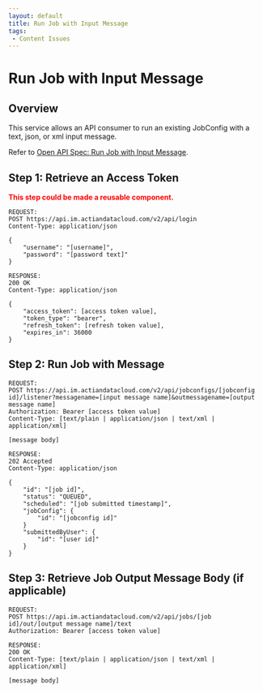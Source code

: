 ```yaml
---
layout: default
title: Run Job with Input Message
tags:
 - Content Issues
---
```

# Run Job with Input Message

## Overview

This service allows an API consumer to run an existing JobConfig with a text, json, or xml input message.

Refer to [Open API Spec: Run Job with Input Message](https://console.im.actiandatacloud.com/apidocs/#/Job%20Execution/runJobConfigWithMessage).

## Step 1: Retrieve an Access Token

**<font color="red">This step could be made a reusable component.</font>**

```
REQUEST:
POST https://api.im.actiandatacloud.com/v2/api/login
Content-Type: application/json

{
    "username": "[username]",
    "password": "[password text]"
}
```

```
RESPONSE:
200 OK
Content-Type: application/json

{
    "access_token": [access token value],
    "token_type": "bearer",
    "refresh_token": [refresh token value],
    "expires_in": 36000
}
```

## Step 2: Run Job with Message

```
REQUEST:
POST https://api.im.actiandatacloud.com/v2/api/jobconfigs/[jobconfig id]/listener?messagename=[input message name]&outmessagename=[output message name]
Authorization: Bearer [access token value]
Content-Type: [text/plain | application/json | text/xml | application/xml]

[message body]
```

```
RESPONSE:
202 Accepted
Content-Type: application/json

{
    "id": "[job id]",
    "status": "QUEUED",
    "scheduled": "[job submitted timestamp]",
    "jobConfig": {
        "id": "[jobconfig id]"
    }
    "submittedByUser": {
        "id": "[user id]"
    }
}
```

## Step 3: Retrieve Job Output Message Body (if applicable)

```
REQUEST:
POST https://api.im.actiandatacloud.com/v2/api/jobs/[job id]/out/[output message name]/text
Authorization: Bearer [access token value]
```

```
RESPONSE:
200 OK
Content-Type: [text/plain | application/json | text/xml | application/xml]

[message body]
```
